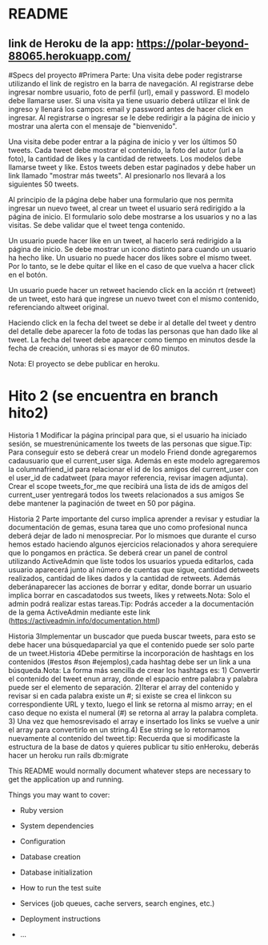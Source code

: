 # README

## link de Heroku de la app: https://polar-beyond-88065.herokuapp.com/

#Specs del proyecto
#Primera Parte:
Una visita debe poder registrarse utilizando el link de registro en la barra de navegación.
Al registrarse debe ingresar nombre usuario, foto de perfil (url), email y password.
El modelo debe llamarse user.
Si una visita ya tiene usuario deberá utilizar el link de ingreso y llenará los campos: email y password antes de hacer click en ingresar.
Al registrarse o ingresar se le debe redirigir a la página de inicio y mostrar una alerta con el mensaje de "bienvenido".

Una visita debe poder entrar a la página de inicio y ver los últimos 50 tweets.
Cada tweet debe mostrar el contenido, la foto del autor (url a la foto), la cantidad de likes y la cantidad de retweets.
Los modelos debe llamarse tweet y like.
Estos tweets deben estar paginados y debe haber un link llamado "mostrar más tweets". Al presionarlo nos llevará a los siguientes 50 tweets.

Al principio de la página debe haber una formulario que nos permita ingresar un nuevo tweet, al crear un tweet el usuario será redirigido a la página de inicio.
El formulario solo debe mostrarse a los usuarios y no a las visitas.
Se debe validar que el tweet tenga contenido.

Un usuario puede hacer like en un tweet, al hacerlo será redirigido a la página de inicio.
Se debe mostrar un icono distinto para cuando un usuario ha hecho like.
Un usuario no puede hacer dos likes sobre el mismo tweet. Por lo tanto, se le debe quitar el like en el caso de que vuelva a hacer click en el botón.

Un usuario puede hacer un retweet haciendo click en la acción rt (retweet) de un tweet, esto hará que ingrese un nuevo tweet con el mismo contenido, referenciando altweet original.

Haciendo click en la fecha del tweet se debe ir al detalle del tweet y dentro del detalle debe aparecer la foto de todas las personas que han dado like al tweet.
La fecha del tweet debe aparecer como tiempo en minutos desde la fecha de creación, unhoras si es mayor de 60 minutos.

Nota: El proyecto se debe publicar en heroku.

# Hito 2 (se encuentra en branch hito2)
Historia 1
Modificar la página principal para que, si el usuario ha iniciado sesión, se muestrenúnicamente los tweets de las personas que sigue.Tip: Para conseguir esto se deberá crear un modelo Friend donde agregaremos cadausuario que el current_user siga. Además en este modelo agregaremos la columnafriend_id para relacionar el id de los amigos del current_user con el user_id de cadatweet (para mayor referencia, revisar imagen adjunta).
Crear el scope tweets_for_me que recibirá una lista de ids de amigos del current_user yentregará todos los tweets relacionados a sus amigos
Se debe mantener la paginación de tweet en 50 por página.

Historia 2
Parte importante del curso implica aprender a revisar y estudiar la documentación de gemas, esuna tarea que uno como profesional nunca deberá dejar de lado ni menospreciar. Por lo mismoes que durante el curso hemos estado haciendo algunos ejercicios relacionados y ahora serequiere que lo pongamos en práctica.
Se deberá crear un panel de control utilizando ActiveAdmin que liste todos los usuarios ypueda editarlos, cada usuario aparecerá junto al número de cuentas que sigue, cantidad detweets realizados, cantidad de likes dados y la cantidad de retweets. Además deberánaparecer las acciones de borrar y editar, donde borrar un usuario implica borrar en cascadatodos sus tweets, likes y retweets.Nota: Solo el admin podrá realizar estas tareas.Tip: Podrás acceder a la documentación de la gema ActiveAdmin mediante este link (https://activeadmin.info/documentation.html)

Historia 3Implementar un buscador que pueda buscar tweets, para esto se debe hacer una búsquedaparcial ya que el contenido puede ser solo parte de un tweet.Historia 4Debe permitirse la incorporación de hashtags en los contenidos (#estos #son #ejemplos),cada hashtag debe ser un link a una búsqueda.Nota: La forma más sencilla de crear los hashtags es: 1) Convertir el contenido del tweet enun array, donde el espacio entre palabra y palabra puede ser el elemento de separación. 2)Iterar el array del contenido y revisar si en cada palabra existe un #; si existe se crea el linkcon su correspondiente URL y texto, luego el link se retorna al mismo array; en el caso deque no exista el numeral (#) se retorna al array la palabra completa. 3) Una vez que hemosrevisado el array e insertado los links se vuelve a unir el array para convertirlo en un string.4) Ese string se lo retornamos nuevamente al contenido del tweet.tip: Recuerda que si modificaste la estructura de la base de datos y quieres publicar tu sitio enHeroku, deberás hacer un heroku run rails db:migrate


This README would normally document whatever steps are necessary to get the
application up and running.

Things you may want to cover:

* Ruby version

* System dependencies

* Configuration

* Database creation

* Database initialization

* How to run the test suite

* Services (job queues, cache servers, search engines, etc.)

* Deployment instructions

* ...
